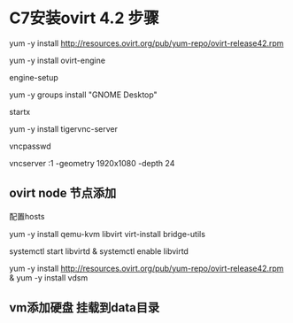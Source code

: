 # C7安装ovirt 4.2 步骤

yum -y install http://resources.ovirt.org/pub/yum-repo/ovirt-release42.rpm

yum -y install ovirt-engine

engine-setup


yum -y groups install "GNOME Desktop"  

startx 

yum -y install tigervnc-server


vncpasswd 

vncserver :1 -geometry 1920x1080 -depth 24

## ovirt node 节点添加

配置hosts

yum -y install qemu-kvm libvirt virt-install bridge-utils

systemctl start libvirtd & systemctl enable libvirtd

yum -y install http://resources.ovirt.org/pub/yum-repo/ovirt-release42.rpm & yum -y install vdsm


## vm添加硬盘 挂载到data目录




